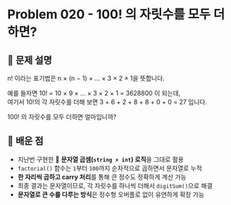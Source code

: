# Problem 020 - 100! 의 자릿수를 모두 더하면? 
 
## 📝 문제 설명

n! 이라는 표기법은 n × (n − 1) × ... × 3 × 2 × 1을 뜻합니다.  
  
예를 들자면 10! = 10 × 9 × ... × 3 × 2 × 1 = 3628800 이 되는데,  
여기서 10!의 각 자릿수를 더해 보면 3 + 6 + 2 + 8 + 8 + 0 + 0 = 27 입니다.  
  
100! 의 자릿수를 모두 더하면 얼마입니까?

## 🧠 배운 점

- 지난번 구현한 🔁 **문자열 곱셈(`string × int`) 로직**을 그대로 활용
- `factorial()` 함수는 `1`부터 `100`까지 순차적으로 곱하면서 문자열로 누적
- **한 자리씩 곱하고 carry 처리**를 통해 큰 정수도 정확하게 계산 가능
- 최종 결과는 문자열이므로, 각 자릿수를 하나씩 더해서 `digitSum()`으로 해결
- **문자열로 큰 수를 다루는 방식**은 정수형 오버플로 없이 유연하게 확장 가능
